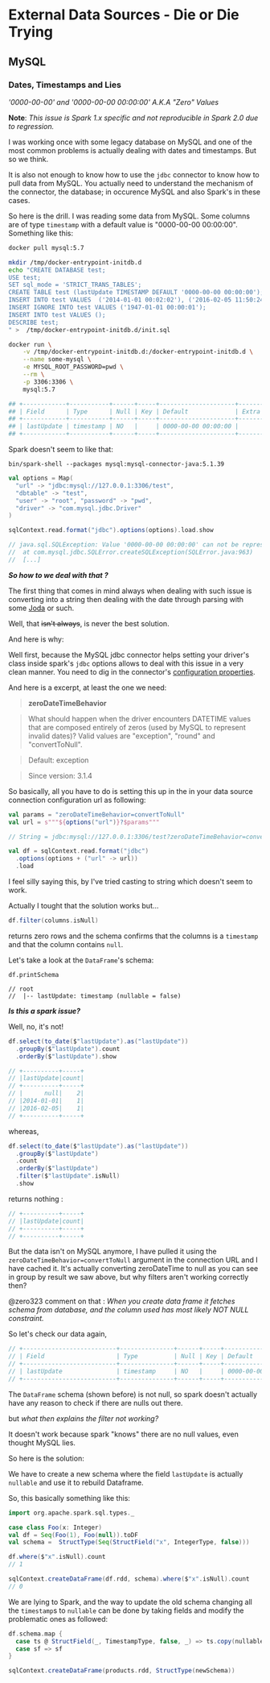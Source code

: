 # External Data Sources - Die or Die Trying

## MySQL

### Dates, Timestamps and Lies

_'0000-00-00' and '0000-00-00 00:00:00' A.K.A "Zero" Values_

__Note__: _This issue is Spark 1.x specific and not reproducible in Spark 2.0 due to regression._

I was working once with some legacy database on MySQL and one of the most common
problems is actually dealing with dates and timestamps. But so we think.

It is also not enough to know how to use the `jdbc` connector to know how to
pull data from MySQL. You actually need to understand the mechanism of the
connector, the database; in occurence MySQL and also Spark's in these cases.

So here is the drill. I was reading some data from MySQL. Some columns are of
type `timestamp` with a default value is "0000-00-00 00:00:00". Something like
this:

```bash
docker pull mysql:5.7

mkdir /tmp/docker-entrypoint-initdb.d
echo "CREATE DATABASE test;
USE test;
SET sql_mode = 'STRICT_TRANS_TABLES';
CREATE TABLE test (lastUpdate TIMESTAMP DEFAULT '0000-00-00 00:00:00');
INSERT INTO test VALUES  ('2014-01-01 00:02:02'), ('2016-02-05 11:50:24');
INSERT IGNORE INTO test VALUES ('1947-01-01 00:00:01');
INSERT INTO test VALUES ();
DESCRIBE test;
" >  /tmp/docker-entrypoint-initdb.d/init.sql

docker run \
    -v /tmp/docker-entrypoint-initdb.d:/docker-entrypoint-initdb.d \
    --name some-mysql \
    -e MYSQL_ROOT_PASSWORD=pwd \
    --rm \
    -p 3306:3306 \
    mysql:5.7

## +------------+-----------+------+-----+---------------------+-------+
## | Field      | Type      | Null | Key | Default             | Extra |
## +------------+-----------+------+-----+---------------------+-------+
## | lastUpdate | timestamp | NO   |     | 0000-00-00 00:00:00 |       |
## +------------+-----------+------+-----+---------------------+-------+
```

Spark doesn't seem to like that:

```shell
bin/spark-shell --packages mysql:mysql-connector-java:5.1.39
```

```scala
val options = Map(
  "url" -> "jdbc:mysql://127.0.0.1:3306/test",
  "dbtable" -> "test",
  "user" -> "root", "password" -> "pwd",
  "driver" -> "com.mysql.jdbc.Driver"
)

sqlContext.read.format("jdbc").options(options).load.show

// java.sql.SQLException: Value '0000-00-00 00:00:00' can not be represented as java.sql.Timestamp
// 	at com.mysql.jdbc.SQLError.createSQLException(SQLError.java:963)
//  [...]
```

***So how to we deal with that ?***

The first thing that comes in mind always when dealing with such issue is converting into
a string then dealing with the date through parsing with some
[Joda](http://www.joda.org/joda-time/) or such.

Well, that ~~isn't always~~, is never the best solution.

And here is why:

Well first, because the MySQL jdbc connector helps setting your driver's class
inside spark's `jdbc` options allows to deal with this issue in a very clean
manner. You need to dig in the connector's
[configuration properties](https://dev.mysql.com/doc/connector-j/5.1/en/connector-j-reference-configuration-properties.html).

And here is a excerpt, at least the one we need:
> **zeroDateTimeBehavior**

> What should happen when the driver encounters DATETIME values that are composed entirely of zeros (used by MySQL to represent invalid dates)? Valid values are "exception", "round" and "convertToNull".

> Default: exception

> Since version: 3.1.4

So basically, all you have to do is setting this up in the in your data source connection configuration url as following:

```scala
val params = "zeroDateTimeBehavior=convertToNull"
val url = s"""${options("url")}?$params"""

// String = jdbc:mysql://127.0.0.1:3306/test?zeroDateTimeBehavior=convertToNull

val df = sqlContext.read.format("jdbc")
  .options(options + ("url" -> url))
  .load
```

I feel silly saying this, by I've tried casting to string which doesn't seem to work.

Actually I tought that the solution works but...

```scala
df.filter(columns.isNull)
```

returns zero rows and the schema confirms that the columns is a `timestamp` and that the column contains `null`.

Let's take a look at the `DataFrame`'s schema:

```
df.printSchema

// root
//  |-- lastUpdate: timestamp (nullable = false)
```

***Is this a spark issue?***

Well, no, it's not!

```scala
df.select(to_date($"lastUpdate").as("lastUpdate"))
  .groupBy($"lastUpdate").count
  .orderBy($"lastUpdate").show

// +----------+-----+
// |lastUpdate|count|
// +----------+-----+
// |      null|    2|
// |2014-01-01|    1|
// |2016-02-05|    1|
// +----------+-----+
```

whereas,

```scala
df.select(to_date($"lastUpdate").as("lastUpdate"))
  .groupBy($"lastUpdate")
  .count
  .orderBy($"lastUpdate")
  .filter($"lastUpdate".isNull)
  .show
```

returns nothing :

```scala
// +----------+-----+
// |lastUpdate|count|
// +----------+-----+
// +----------+-----+
```

But the data isn't on MySQL anymore, I have pulled it using the
`zeroDateTimeBehavior=convertToNull` argument in the connection URL and I have
cached it. It's actually converting zeroDateTime to null as you can see in
group by result we saw above, but why filters aren't working correctly then?

@zero323 comment on that : *When you create data frame it fetches schema from database, and the column used
has most likely NOT NULL constraint.*

So let's check our data again,

```scala
// +--------------------------+---------------+------+-----+---------------------+----------------+
// | Field                    | Type          | Null | Key | Default             | Extra          |
// +--------------------------+---------------+------+-----+---------------------+----------------+
// | lastUpdate               | timestamp     | NO   |     | 0000-00-00 00:00:00 |                |
// +--------------------------+---------------+------+-----+---------------------+----------------+
```

The `DataFrame` schema (shown before) is not null, so spark doesn't actually have
any reason to check if there are nulls out there.

but *what then explains the filter not working?*

It doesn't work because spark "knows" there are no null values, even thought MySQL lies.

So here is the solution:

We have to create a new schema where the field `lastUpdate` is actually `nullable`
and use it to rebuild Dataframe.

So, this basically something like this:

```scala
import org.apache.spark.sql.types._

case class Foo(x: Integer)
val df = Seq(Foo(1), Foo(null)).toDF
val schema =  StructType(Seq(StructField("x", IntegerType, false)))

df.where($"x".isNull).count
// 1

sqlContext.createDataFrame(df.rdd, schema).where($"x".isNull).count
// 0
```

We are lying to Spark, and the way to update the old schema changing all the `timestamp`s to `nullable`
can be done by taking fields and modify the problematic ones as followed:

```scala
df.schema.map {
  case ts @ StructField(_, TimestampType, false, _) => ts.copy(nullable = true)
  case sf => sf
}

sqlContext.createDataFrame(products.rdd, StructType(newSchema))
```
